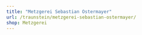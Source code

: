 ```yaml
---
title: "Metzgerei Sebastian Ostermayer"
url: /traunstein/metzgerei-sebastian-ostermayer/
shop: Metzgerei
---
```

